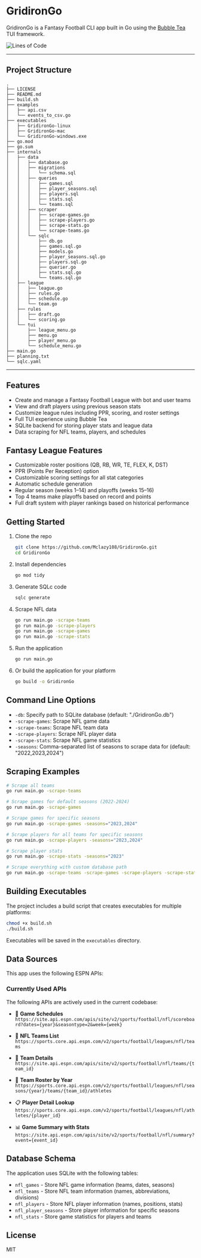 # GridironGo
GridironGo is a Fantasy Football CLI app built in Go using the [Bubble Tea](https://github.com/charmbracelet/bubbletea) TUI framework.

![Lines of Code](https://tokei.rs/b1/github/Mclazy108/GridironGo)

---

## Project Structure
```
.
├── LICENSE
├── README.md
├── build.sh
├── examples
│   ├── api.csv
│   └── events_to_csv.go
├── executables
│   ├── GridironGo-linux
│   ├── GridironGo-mac
│   └── GridironGo-windows.exe
├── go.mod
├── go.sum
├── internals
│   ├── data
│   │   ├── database.go
│   │   ├── migrations
│   │   │   └── schema.sql
│   │   ├── queries
│   │   │   ├── games.sql
│   │   │   ├── player_seasons.sql
│   │   │   ├── players.sql
│   │   │   ├── stats.sql
│   │   │   └── teams.sql
│   │   ├── scraper
│   │   │   ├── scrape-games.go
│   │   │   ├── scrape-players.go
│   │   │   ├── scrape-stats.go
│   │   │   └── scrape-teams.go
│   │   └── sqlc
│   │       ├── db.go
│   │       ├── games.sql.go
│   │       ├── models.go
│   │       ├── player_seasons.sql.go
│   │       ├── players.sql.go
│   │       ├── querier.go
│   │       ├── stats.sql.go
│   │       └── teams.sql.go
│   ├── league
│   │   ├── league.go
│   │   ├── rules.go
│   │   ├── schedule.go
│   │   └── team.go
│   ├── rules
│   │   ├── draft.go
│   │   └── scoring.go
│   └── tui
│       ├── league_menu.go
│       ├── menu.go
│       ├── player_menu.go
│       └── schedule_menu.go
├── main.go
├── planning.txt
└── sqlc.yaml
```

---

## Features
- Create and manage a Fantasy Football League with bot and user teams
- View and draft players using previous season stats
- Customize league rules including PPR, scoring, and roster settings
- Full TUI experience using Bubble Tea
- SQLite backend for storing player stats and league data
- Data scraping for NFL teams, players, and schedules

## Fantasy League Features
- Customizable roster positions (QB, RB, WR, TE, FLEX, K, DST)
- PPR (Points Per Reception) option
- Customizable scoring settings for all stat categories
- Automatic schedule generation
- Regular season (weeks 1–14) and playoffs (weeks 15–16)
- Top 4 teams make playoffs based on record and points
- Full draft system with player rankings based on historical performance

## Getting Started
1. Clone the repo
   ```bash
   git clone https://github.com/Mclazy108/GridironGo.git
   cd GridironGo
   ```

2. Install dependencies
   ```bash
   go mod tidy
   ```

3. Generate SQLc code
   ```bash
   sqlc generate
   ```

4. Scrape NFL data
   ```bash
   go run main.go -scrape-teams
   go run main.go -scrape-players
   go run main.go -scrape-games
   go run main.go -scrape-stats
   ```

5. Run the application
   ```bash
   go run main.go
   ```

6. Or build the application for your platform
   ```bash
   go build -o GridironGo
   ```

## Command Line Options
- `-db`: Specify path to SQLite database (default: "./GridironGo.db")
- `-scrape-games`: Scrape NFL game data
- `-scrape-teams`: Scrape NFL team data
- `-scrape-players`: Scrape NFL player data
- `-scrape-stats`: Scrape NFL game statistics
- `-seasons`: Comma-separated list of seasons to scrape data for (default: "2022,2023,2024")

## Scraping Examples
```bash
# Scrape all teams
go run main.go -scrape-teams

# Scrape games for default seasons (2022-2024)
go run main.go -scrape-games

# Scrape games for specific seasons
go run main.go -scrape-games -seasons="2023,2024"

# Scrape players for all teams for specific seasons
go run main.go -scrape-players -seasons="2023,2024"

# Scrape player stats
go run main.go -scrape-stats -seasons="2023"

# Scrape everything with custom database path
go run main.go -scrape-teams -scrape-games -scrape-players -scrape-stats -db="./data/nfl.db"
```

## Building Executables
The project includes a build script that creates executables for multiple platforms:

```bash
chmod +x build.sh
./build.sh
```

Executables will be saved in the `executables` directory.

## Data Sources
This app uses the following ESPN APIs:

### Currently Used APIs
The following APIs are actively used in the current codebase:

- 🏈 **Game Schedules**
  `https://site.api.espn.com/apis/site/v2/sports/football/nfl/scoreboard?dates={year}&seasontype=2&week={week}`

- 👥 **NFL Teams List**
  `https://sports.core.api.espn.com/v2/sports/football/leagues/nfl/teams`

- 🧾 **Team Details**
  `https://site.api.espn.com/apis/site/v2/sports/football/nfl/teams/{team_id}`

- 👤 **Team Roster by Year**
  `https://sports.core.api.espn.com/v2/sports/football/leagues/nfl/seasons/{year}/teams/{team_id}/athletes`

- 📋 **Player Detail Lookup**
  `https://sports.core.api.espn.com/v2/sports/football/leagues/nfl/athletes/{player_id}`

- 📊 **Game Summary with Stats**
  `https://site.api.espn.com/apis/site/v2/sports/football/nfl/summary?event={event_id}`

## Database Schema
The application uses SQLite with the following tables:

- `nfl_games` - Store NFL game information (teams, dates, seasons)
- `nfl_teams` - Store NFL team information (names, abbreviations, divisions)
- `nfl_players` - Store NFL player information (names, positions, stats)
- `nfl_player_seasons` - Store player information for specific seasons
- `nfl_stats` - Store game statistics for players and teams

## License
MIT
